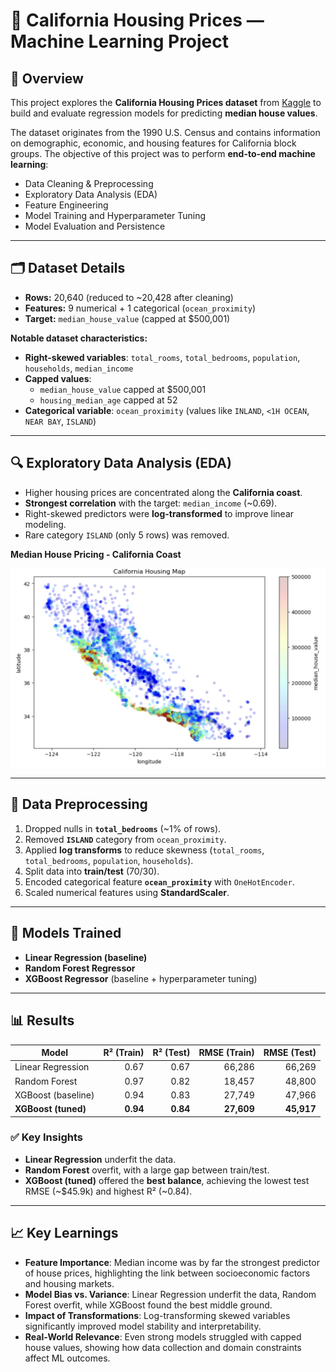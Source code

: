 # 🏡 California Housing Prices — Machine Learning Project  

## 📌 Overview  
This project explores the **California Housing Prices dataset** from [Kaggle](https://www.kaggle.com/datasets/camnugent/california-housing-prices) to build and evaluate regression models for predicting **median house values**.  

The dataset originates from the 1990 U.S. Census and contains information on demographic, economic, and housing features for California block groups. The objective of this project was to perform **end-to-end machine learning**:  
- Data Cleaning & Preprocessing  
- Exploratory Data Analysis (EDA)  
- Feature Engineering  
- Model Training and Hyperparameter Tuning  
- Model Evaluation and Persistence  

---

## 🗂️ Dataset Details  
- **Rows:** 20,640 (reduced to ~20,428 after cleaning)  
- **Features:** 9 numerical + 1 categorical (`ocean_proximity`)  
- **Target:** `median_house_value` (capped at $500,001)  

**Notable dataset characteristics:**  
- **Right-skewed variables**: `total_rooms`, `total_bedrooms`, `population`, `households`, `median_income`  
- **Capped values**:  
  - `median_house_value` capped at $500,001  
  - `housing_median_age` capped at 52  
- **Categorical variable**: `ocean_proximity` (values like `INLAND`, `<1H OCEAN`, `NEAR BAY`, `ISLAND`)  

---

## 🔍 Exploratory Data Analysis (EDA)  
- Higher housing prices are concentrated along the **California coast**.
- **Strongest correlation** with the target: `median_income` (~0.69).  
- Right-skewed predictors were **log-transformed** to improve linear modeling.  
- Rare category `ISLAND` (only 5 rows) was removed.  

**Median House Pricing - California Coast**

<img src="images/Housing Map.png" alt="Housing Map" width="800"/>

---

## 🧼 Data Preprocessing  
1. Dropped nulls in **`total_bedrooms`** (~1% of rows).  
2. Removed **`ISLAND`** category from `ocean_proximity`.  
3. Applied **log transforms** to reduce skewness (`total_rooms`, `total_bedrooms`, `population`, `households`).  
4. Split data into **train/test** (70/30).  
5. Encoded categorical feature **`ocean_proximity`** with `OneHotEncoder`.  
6. Scaled numerical features using **StandardScaler**.  
---

## 🤖 Models Trained  
- **Linear Regression (baseline)**  
- **Random Forest Regressor**  
- **XGBoost Regressor** (baseline + hyperparameter tuning)  

---

## 📊 Results  

| Model              | R² (Train) | R² (Test) | RMSE (Train) | RMSE (Test) |
|-------------------|------------:|----------:|-------------:|------------:|
| Linear Regression  | 0.67        | 0.67      | 66,286       | 66,269      |
| Random Forest      | 0.97        | 0.82      | 18,457       | 48,800      |
| XGBoost (baseline) | 0.94        | 0.83      | 27,749       | 47,966      |
| **XGBoost (tuned)**| **0.94**    | **0.84**  | **27,609**   | **45,917**  |

### ✅ Key Insights  
- **Linear Regression** underfit the data.  
- **Random Forest** overfit, with a large gap between train/test.  
- **XGBoost (tuned)** offered the **best balance**, achieving the lowest test RMSE (~\$45.9k) and highest R² (~0.84).  

---

## 📈 Key Learnings  
- **Feature Importance**: Median income was by far the strongest predictor of house prices, highlighting the link between socioeconomic factors and housing markets.  
- **Model Bias vs. Variance**: Linear Regression underfit the data, Random Forest overfit, while XGBoost found the best middle ground.  
- **Impact of Transformations**: Log-transforming skewed variables significantly improved model stability and interpretability.  
- **Real-World Relevance**: Even strong models struggled with capped house values, showing how data collection and domain constraints affect ML outcomes.  

